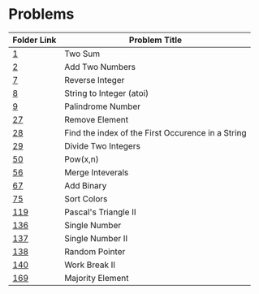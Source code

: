 # Problems

| Folder Link | Problem Title                                     |
| ----------- | ------------------------------------------------- |
| [1](1)         | Two Sum                                           |
| [2](2)         | Add Two Numbers                                   |
| [7](7)         | Reverse Integer                                   |
| [8](8)         | String to Integer (atoi)                          |
| [9](9)         | Palindrome Number                                 |
| [27](27)       | Remove Element                                    |
| [28](28)       | Find the index of the First Occurence in a String |
| [29](29)       | Divide Two Integers                               |
| [50](50)       | Pow(x,n)                                          |
| [56](56)       | Merge Inteverals                                  |
| [67](67)       | Add Binary                                        |
| [75](75)       | Sort Colors                                       |
| [119](119)     | Pascal's Triangle II                              |
| [136](136)     | Single Number                                     |
| [137](137)     | Single Number II                                  |
| [138](138)     | Random Pointer                                    |
| [140](140)     | Work Break II                                     |
| [169](169)     | Majority Element                                  |
